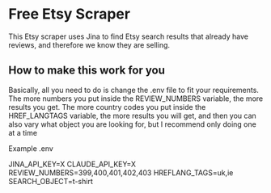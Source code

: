 # Free Etsy Scraper

This Etsy scraper uses Jina to find Etsy search results that already have reviews, and therefore we know they are selling. 

## How to make this work for you

Basically, all you need to do is change the .env file to fit your requirements. The more numbers you put inside the REVIEW_NUMBERS variable, the more results you get. The more country codes you put inside the HREF_LANGTAGS variable, the more results you will get, and then you can also vary what object you are looking for, but I recommend only doing one at a time

Example .env

JINA_API_KEY=X
CLAUDE_API_KEY=X
REVIEW_NUMBERS=399,400,401,402,403
HREFLANG_TAGS=uk,ie
SEARCH_OBJECT=t-shirt

